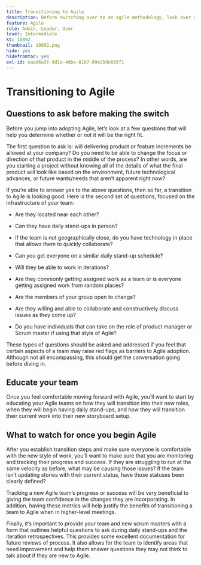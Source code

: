 ```yaml
---
title: Transitioning to Agile
description: Before switching over to an agile methodology, look over a few pieces of advice and questions to ask.
feature: Agile
role: Admin, Leader, User
level: Intermediate
kt: 10892
thumbnail: 10892.png
hide: yes
hidefromtoc: yes
exl-id: eaad6a3f-9d1a-4dbe-8187-09e25de605f1
---
```

# Transitioning to Agile

## Questions to ask before making the switch 

Before you jump into adopting Agile, let’s look at a few questions that will help you determine whether or not it will be the right fit. 

The first question to ask is: will delivering product or feature increments be allowed at your company? Do you need to be able to change the focus or direction of that product in the middle of the process? In other words, are you starting a project without knowing all of the details of what the final product will look like based on the environment, future technological advances, or future wants/needs that aren’t apparent right now? 

If you’re able to answer yes to the above questions, then so far, a transition to Agile is looking good. Here is the second set of questions, focused on the infrastructure of your team:  

* Are they located near each other? 

* Can they have daily stand-ups in person? 

* If the team is not geographically close, do you have technology in place that allows them to quickly collaborate? 

* Can you get everyone on a similar daily stand-up schedule? 

* Will they be able to work in iterations? 

* Are they commonly getting assigned work as a team or is everyone getting assigned work from random places? 

* Are the members of your group open to change? 

* Are they willing and able to collaborate and constructively discuss issues as they come up? 

* Do you have individuals that can take on the role of product manager or Scrum master if using that style of Agile?  
 

These types of questions should be asked and addressed if you feel that certain aspects of a team may raise red flags as barriers to Agile adoption. Although not all encompassing, this should get the conversation going before diving in. 

 
## Educate your team 

Once you feel comfortable moving forward with Agile, you’ll want to start by educating your Agile teams on how they will transition into their new roles, when they will begin having daily stand-ups, and how they will transition their current work into their new storyboard setup.  


## What to watch for once you begin Agile  

After you establish transition steps and make sure everyone is comfortable with the new style of work, you’ll want to make sure that you are monitoring and tracking their progress and success. If they are struggling to run at the same velocity as before, what may be causing those issues? If the team isn’t updating stories with their current status, have those statuses been clearly defined? 

Tracking a new Agile team’s progress or success will be very beneficial to giving the team confidence in the changes they are incorporating. In addition, having these metrics will help justify the benefits of transitioning a team to Agile when in higher-level meetings. 

Finally, it’s important to provide your team and new scrum masters with a form that outlines helpful questions to ask during daily stand-ups and the iteration retrospectives. This provides some excellent documentation for future reviews of process. It also allows for the team to identify areas that need improvement and help them answer questions they may not think to talk about if they are new to Agile.
